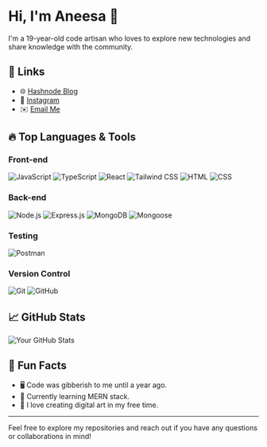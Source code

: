 # Hi, I'm Aneesa 👋

I'm a 19-year-old code artisan who loves to explore new technologies and share knowledge with the community.

## 🔗 Links

- 🌐 [Hashnode Blog](https://codewithaneesa.hashnode.dev/)
- 📸 [Instagram](https://instagram.com/_aneesa.04)
- ✉️ [Email Me](mailto:aneesafatima238@gmail.com)

## 🔥 Top Languages & Tools

### Front-end
![JavaScript](https://img.shields.io/badge/JavaScript-323330?style=for-the-badge&logo=javascript&logoColor=F7DF1E)
![TypeScript](https://img.shields.io/badge/TypeScript-007ACC?style=for-the-badge&logo=typescript&logoColor=white)
![React](https://img.shields.io/badge/React-20232A?style=for-the-badge&logo=react&logoColor=61DAFB)
![Tailwind CSS](https://img.shields.io/badge/Tailwind%20CSS-38B2AC?style=for-the-badge&logo=tailwind-css&logoColor=white)
![HTML](https://img.shields.io/badge/HTML5-E34F26?style=for-the-badge&logo=html5&logoColor=white)
![CSS](https://img.shields.io/badge/CSS3-1572B6?style=for-the-badge&logo=css3&logoColor=white)

### Back-end
![Node.js](https://img.shields.io/badge/Node.js-43853D?style=for-the-badge&logo=node.js&logoColor=white)
![Express.js](https://img.shields.io/badge/Express.js-404D59?style=for-the-badge&logo=express&logoColor=white)
![MongoDB](https://img.shields.io/badge/MongoDB-4EA94B?style=for-the-badge&logo=mongodb&logoColor=white)
![Mongoose](https://img.shields.io/badge/Mongoose-880000?style=for-the-badge&logo=mongoose&logoColor=white)

### Testing
![Postman](https://img.shields.io/badge/Postman-FF6C37?style=for-the-badge&logo=postman&logoColor=white)

### Version Control
![Git](https://img.shields.io/badge/Git-F05032?style=for-the-badge&logo=git&logoColor=white)
![GitHub](https://img.shields.io/badge/GitHub-181717?style=for-the-badge&logo=github&logoColor=white)

## 📈 GitHub Stats

![Your GitHub Stats](https://github-readme-stats.vercel.app/api?username=aneesafatima&show_icons=true&theme=default)

## 🌟 Fun Facts

- 🖥️ Code was gibberish to me until a year ago.
- 🌱 Currently learning MERN stack.
- 🎨 I love creating digital art in my free time.

---

Feel free to explore my repositories and reach out if you have any questions or collaborations in mind!

